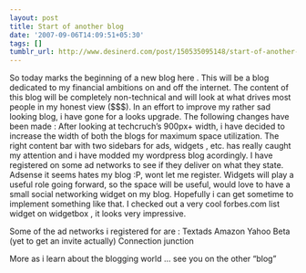 ```yaml
---
layout: post
title: Start of another blog
date: '2007-09-06T14:09:51+05:30'
tags: []
tumblr_url: http://www.desinerd.com/post/150535095148/start-of-another-blog
---
```

So today marks the beginning of a new blog here . This will be a blog dedicated to my financial ambitions on and off the internet. The content of this blog will be completely non-technical and will look at what drives most people in my honest view ($$$). In an effort to improve my rather sad looking blog, i have gone for a looks upgrade. The following changes have been made :
After looking at techcruch’s 900px+ width, i have decided to increase the width of both the blogs for maximum space utilization.
	The right content bar with two sidebars for ads, widgets , etc. has really caught my attention and i have modded my wordpress blog acordingly. I have registered on some ad networks to see if they deliver on what they state. Adsense it seems hates my blog :P, wont let me register.
	Widgets will play a useful role going forward, so the space will be useful, would love to have a small social networking widget on my blog. Hopefully i can get sometime to implement something like that. I checked out a very cool forbes.com list widget on widgetbox , it looks very impressive.

Some of the ad networks i registered for are :
Textads
	Amazon
	Yahoo Beta (yet to get an invite actually)
	Connection junction

More as i learn about the blogging world … see you on the other “blog”
